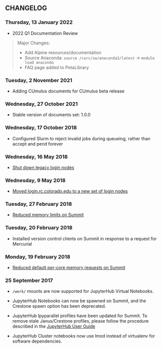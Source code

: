 ## CHANGELOG

### Thursday, 13 January 2022

* 2022 Q1 Documentation Review
> Major Changes:
> - Add Alpine resources/documentation
> - Source Anaconda: `source /curc/sw/anaconda3/latest` -> `module load anaconda`
> - FAQ page added to PetaLibrary

### Tuesday, 2 November 2021

* Adding CUmulus documents for CUmulus beta release

### Wednesday, 27 October 2021

* Stable version of documents set: 1.0.0

### Wednesday, 17 October 2018

* Configured Slurm to reject invalid jobs during queueing, rather than accept and pend forever

### Wednesday, 16 May 2018

* [Shut down legacy login nodes](https://www.colorado.edu/rc/news/rcloginnodemigration)

### Wednesday, 9 May 2018

* [Moved login.rc.colorado.edu to a new set of login nodes](https://www.colorado.edu/rc/news/rcloginnodemigration)

### Tuesday, 27 February 2018

* [Reduced memory limits on Summit](https://www.rc.colorado.edu/node/1094)

### Tuesday, 20 February 2018

* Installed version control clients on Summit in response to a request for Mercurial

### Monday, 19 February 2018

* [Reduced default per-core memory requests on Summit](https://www.rc.colorado.edu/node/1094)

### 25 September 2017

* `/work/` mounts are now supported for JupyterHub Virtual Notebooks.

* JupyterHub Notebooks can now be spawned on Summit, and the Crestone
  spawn option has been deprecated.

* JupyterHub Ipyparallel profiles have been updated for Summit. To
  remove stale Janus/Crestone profiles, please follow the procedure
  described in the
  [JupyterHub User Guide](https://github.com/ResearchComputing/jupyter-at-rc/wiki/JupyterHub-User-Guide#updating-your-jupyterhub-config)

* JupyterHub Cluster notebooks now use lmod instead of virtualenv for
  software dependencies.
